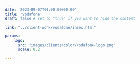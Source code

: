 ```yaml
---
date: '2023-09-07T00:00:00+00:00'
title: 'Vodafone'
draft: false # set to "true" if you want to hide the content

link: "../client-work/vodafone/index.html"

params:
    logo:
      src: "images/clients/color/vodafone-logo.png"
      scale: 0.2

---
```


